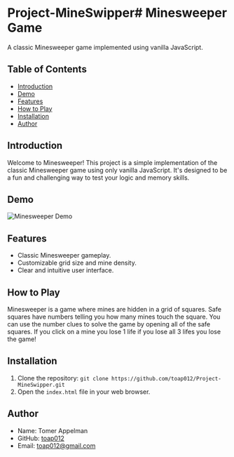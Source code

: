 # Project-MineSwipper# Minesweeper Game

A classic Minesweeper game implemented using vanilla JavaScript.

## Table of Contents

- [Introduction](#introduction)
- [Demo](#demo)
- [Features](#features)
- [How to Play](#how-to-play)
- [Installation](#installation)
- [Author](#author)

## Introduction

Welcome to Minesweeper! This project is a simple implementation of the classic Minesweeper game using only vanilla JavaScript. It's designed to be a fun and challenging way to test your logic and memory skills.

## Demo

![Minesweeper Demo](demo.png)

## Features

- Classic Minesweeper gameplay.
- Customizable grid size and mine density.
- Clear and intuitive user interface.

## How to Play

Minesweeper is a game where mines are hidden in a grid of squares. Safe squares have numbers telling you how many mines touch the square. You can use the number clues to solve the game by opening all of the safe squares. If you click on a mine you lose 1 life if you lose all 3 lifes you lose the game!

## Installation

1. Clone the repository: `git clone https://github.com/toap012/Project-MineSwipper.git`
2. Open the `index.html` file in your web browser.
   
## Author

- Name: Tomer Appelman
- GitHub: [toap012](https://github.com/toap012)
- Email: toap012@gmail.com
